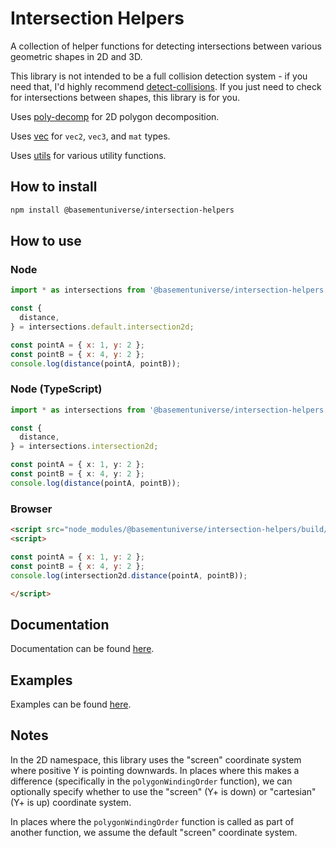 # Intersection Helpers

A collection of helper functions for detecting intersections between various geometric shapes in 2D and 3D.

This library is not intended to be a full collision detection system - if you need that, I'd highly recommend [detect-collisions](https://www.npmjs.com/package/detect-collisions). If you just need to check for intersections between shapes, this library is for you.

Uses [poly-decomp](https://www.npmjs.com/package/poly-decomp) for 2D polygon decomposition.

Uses [vec](https://www.npmjs.com/package/@basementuniverse/vec) for `vec2`, `vec3`, and `mat` types.

Uses [utils](https://www.npmjs.com/package/@basementuniverse/utils) for various utility functions.

## How to install

```bash
npm install @basementuniverse/intersection-helpers
```

## How to use

### Node

```js
import * as intersections from '@basementuniverse/intersection-helpers';

const {
  distance,
} = intersections.default.intersection2d;

const pointA = { x: 1, y: 2 };
const pointB = { x: 4, y: 2 };
console.log(distance(pointA, pointB));
```

### Node (TypeScript)

```ts
import * as intersections from '@basementuniverse/intersection-helpers';

const {
  distance,
} = intersections.intersection2d;

const pointA = { x: 1, y: 2 };
const pointB = { x: 4, y: 2 };
console.log(distance(pointA, pointB));
```

### Browser

```html
<script src="node_modules/@basementuniverse/intersection-helpers/build/index.js"></script>
<script>

const pointA = { x: 1, y: 2 };
const pointB = { x: 4, y: 2 };
console.log(intersection2d.distance(pointA, pointB));

</script>
```

## Documentation

Documentation can be found [here](docs/README.md).

## Examples

Examples can be found [here](/examples/index.html).

## Notes

In the 2D namespace, this library uses the "screen" coordinate system where positive Y is pointing downwards. In places where this makes a difference (specifically in the `polygonWindingOrder` function), we can optionally specify whether to use the "screen" (Y+ is down) or "cartesian" (Y+ is up) coordinate system.

In places where the `polygonWindingOrder` function is called as part of another function, we assume the default "screen" coordinate system.
